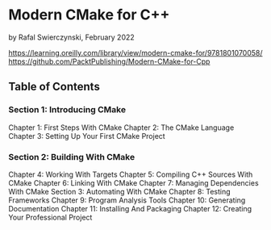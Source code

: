 # Modern CMake for C++

by Rafal Swierczynski, February 2022

https://learning.oreilly.com/library/view/modern-cmake-for/9781801070058/
https://github.com/PacktPublishing/Modern-CMake-for-Cpp

## Table of Contents

### Section 1: Introducing CMake
Chapter 1: First Steps With CMake
Chapter 2: The CMake Language
Chapter 3: Setting Up Your First CMake Project

### Section 2: Building With CMake
Chapter 4: Working With Targets
Chapter 5: Compiling C++ Sources With CMake
Chapter 6: Linking With CMake
Chapter 7: Managing Dependencies With CMake
Section 3: Automating With CMake
Chapter 8: Testing Frameworks
Chapter 9: Program Analysis Tools
Chapter 10: Generating Documentation
Chapter 11: Installing And Packaging
Chapter 12: Creating Your Professional Project
